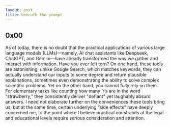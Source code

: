 ```yaml
---
layout: post
title: beneath the prompt
---
```


## 0x00

As of today, there is no doubt that the practical applications of various large language models (LLMs)—namely, AI chat assistants like Deepseek, ChatGPT, and Gemini—have already transformed the way we gather and interact with information. Have you ever felt torn? On one hand, these tools are astonishing; unlike Google Search, which matches keywords, they can actually understand our inputs to some degree and return plausible explanations, sometimes even demonstrating the ability to solve complex scientific problems. Yet on the other hand, you cannot fully rely on them. For elementary tasks like counting how many ‘r’s are in the word “strawberry,” they consistently deliver "defiant" yet laughably absurd answers. I need not elaborate further on the conveniences these tools bring us, but at the same time, certain underlying “side effects” have deeply concerned me, to the point where I believe practical constraints at the legal and educational levels require serious consideration and attention.
